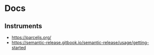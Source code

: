 # Docs

## Instruments

- https://parceljs.org/
- https://semantic-release.gitbook.io/semantic-release/usage/getting-started
